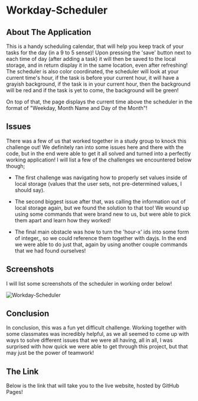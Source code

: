 # Workday-Scheduler

## About The Application

This is a handy scheduling calendar, that will help you keep track of your tasks for the day (in a 9 to 5 sense)! Upon pressing the 'save' button next to each time of day (after adding a task) it will then be saved to the local storage, and in return display it in the same location, even after refreshing! The scheduler is also color coordinated, the scheduler will look at your current time's hour, if the task is before your current hour, it will have a grayish background, if the task is in your current hour, then the background will be red and if the task is yet to come, the background will be green!

On top of that, the page displays the current time above the scheduler in the format of "Weekday, Month Name and Day  of the Month"!

## Issues

There was a few of us that worked together in a study group to knock this challenge out! We definitely ran into some issues here and there with the code, but in the end were able to get it all solved and turned into a perfectly working application! I will list a few of the challenges we encountered below though;

* The first challenge was navigating how to properly set values inside of local storage (values that the user sets, not pre-determined values, I should say).

* The second biggest issue after that, was calling the information out of local storage again, but we found the solution to that too! We wound up using some commands that were brand new to us, but were able to pick them apart and learn how they worked!

* The final main obstacle was how to turn the 'hour-x' ids into some form of integer,, so we could reference them together with dayjs. In the end we were able to do just that, again by using another couple commands that we had found ourselves!

## Screenshots

I will list some screenshots of the scheduler in working order below!

![Workday-Scheduler](/)

## Conclusion

In conclusion, this was a fun yet difficult challenge. Working together with some classmates was incredibly helpful, as we all seemed to come up with ways to solve different issues that we were all having, all in all, I was surprised with how quick we were able to get through this project, but that may just be the power of teamwork!

## The Link

Below is the link that will take you to the live website, hosted by GitHub Pages!







